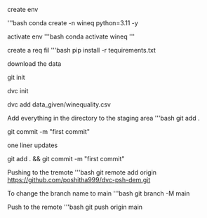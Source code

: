 create env

'''bash
conda create -n wineq python=3.11 -y

activate env
'''bash
conda activate wineq
'''

create a req fil
'''bash
pip install -r tequirements.txt


download the data

git init

dvc init

dvc add data_given/winequality.csv

Add everything in the directory to the staging area
'''bash
git add . 

git commit -m "first commit"

one liner updates

git add . && git commit -m "first commit"

Pushing to the tremote
'''bash
git remote add origin https://github.com/poshitha999/dvc-psh-dem.git

To change the branch name to main
'''bash
git branch -M main

Push to the remote
'''bash
git push origin main